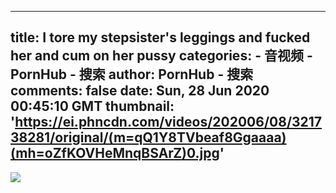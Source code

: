 
---
title: I tore my stepsister's leggings and fucked her and cum on her pussy
categories: 
    - 音视频
    - PornHub - 搜索
author: PornHub - 搜索
comments: false
date: Sun, 28 Jun 2020 00:45:10 GMT
thumbnail: 'https://ei.phncdn.com/videos/202006/08/321738281/original/(m=qQ1Y8TVbeaf8Ggaaaa)(mh=oZfKOVHeMnqBSArZ)0.jpg'
---

<div>   
<img src="https://ei.phncdn.com/videos/202006/08/321738281/original/(m=qQ1Y8TVbeaf8Ggaaaa)(mh=oZfKOVHeMnqBSArZ)0.jpg" referrerpolicy="no-referrer">  
</div>
            